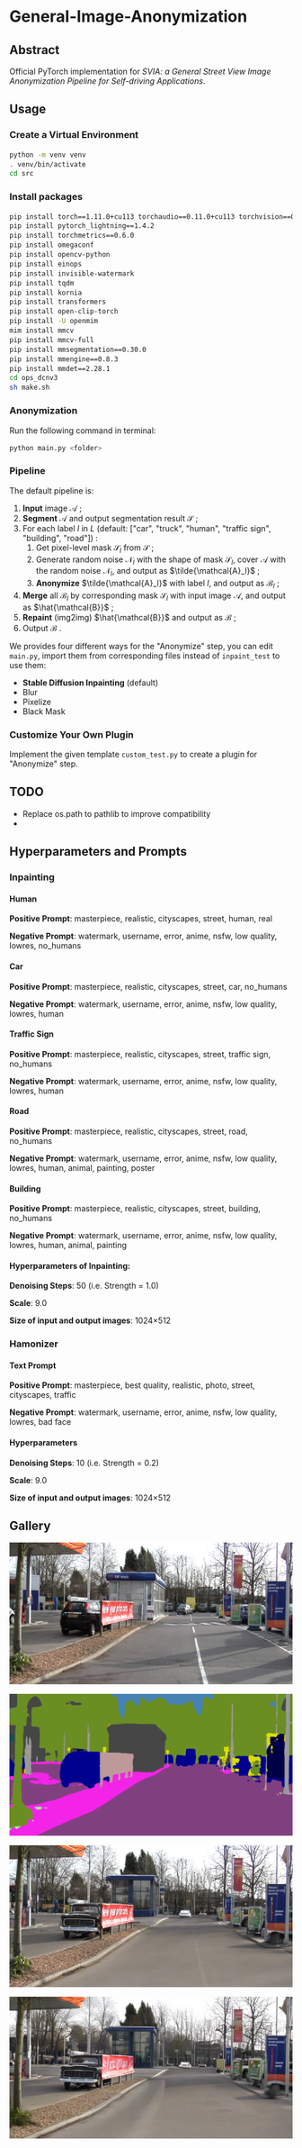 # General-Image-Anonymization

## Abstract

Official PyTorch implementation for *SVIA: a General Street View Image Anonymization Pipeline for Self-driving Applications*.

## Usage

### Create a Virtual Environment

```bash
python -m venv venv
. venv/bin/activate
cd src
```

### Install packages

```bash
pip install torch==1.11.0+cu113 torchaudio==0.11.0+cu113 torchvision==0.12.0+cu113 -f https://download.pytorch.org/whl/torch_stable.html
pip install pytorch_lightning==1.4.2
pip install torchmetrics==0.6.0
pip install omegaconf
pip install opencv-python
pip install einops
pip install invisible-watermark
pip install tqdm
pip install kornia
pip install transformers
pip install open-clip-torch
pip install -U openmim
mim install mmcv
pip install mmcv-full
pip install mmsegmentation==0.30.0
pip install mmengine==0.8.3
pip install mmdet==2.28.1
cd ops_dcnv3
sh make.sh
```

### Anonymization

Run the following command in terminal:

```bash
python main.py <folder>
```

### Pipeline

The default pipeline is:

1. **Input** image $\mathcal{A}$ ;
2. **Segment** $\mathcal{A}$ and output segmentation result $\mathcal{S}$ ;
3. For each label $l$ in $L$ (default: ["car", "truck", "human", "traffic sign", "building", "road"]) :
   1. Get pixel-level mask $\mathcal{S}_l$ from $\mathcal{S}$ ;
   2. Generate random noise $\mathcal{N}_l$ with the shape of mask $\mathcal{S}_l$, cover $\mathcal{A}$ with the random noise $\mathcal{N}_l$, and output as $\tilde{\mathcal{A}_l}$ ;
   3. **Anonymize** $\tilde{\mathcal{A}_l}$ with label $l$, and output as $\mathcal{B}_l$ ;
4. **Merge** all $\mathcal{B}_l$ by corresponding mask $\mathcal{S}_l$ with input image $\mathcal{A}$, and output as $\hat{\mathcal{B}}$ ;
5. **Repaint** (img2img) $\hat{\mathcal{B}}$ and output as $\mathcal{B}$ ;
6. Output $\mathcal{B}$ .

We provides four different ways for the "Anonymize" step, you can edit `main.py`, import them from corresponding files instead of `inpaint_test` to use them:

- **Stable Diffusion Inpainting** (default)
- Blur
- Pixelize
- Black Mask

### Customize Your Own Plugin

Implement the given template `custom_test.py` to create a plugin for "Anonymize" step.

## TODO

- Replace os.path to pathlib to improve compatibility
- 

## Hyperparameters and Prompts

### Inpainting

#### Human

**Positive Prompt**: masterpiece, realistic, cityscapes, street, human, real

**Negative Prompt**: watermark, username, error, anime, nsfw, low quality, lowres, no\_humans

#### Car

**Positive Prompt**: masterpiece, realistic, cityscapes, street, car, no\_humans

**Negative Prompt**: watermark, username, error, anime, nsfw, low quality, lowres, human

#### Traffic Sign

**Positive Prompt**: masterpiece, realistic, cityscapes, street, traffic sign, no\_humans

**Negative Prompt**: watermark, username, error, anime, nsfw, low quality, lowres, human

#### Road

**Positive Prompt**: masterpiece, realistic, cityscapes, street, road, no\_humans

**Negative Prompt**: watermark, username, error, anime, nsfw, low quality, lowres, human, animal, painting, poster

#### Building

**Positive Prompt**: masterpiece, realistic, cityscapes, street, building, no\_humans

**Negative Prompt**: watermark, username, error, anime, nsfw, low quality, lowres, human, animal, painting

#### Hyperparameters of Inpainting:

**Denoising Steps**: 50 (i.e. Strength = 1.0)

**Scale**: 9.0

**Size of input and output images**: 1024×512

### Hamonizer

#### Text Prompt

**Positive Prompt**: masterpiece, best quality, realistic, photo, street, cityscapes, traffic

**Negative Prompt**: watermark, username, error, anime, nsfw, low quality, lowres, bad face

#### Hyperparameters

**Denoising Steps**: 10 (i.e. Strength = 0.2)

**Scale**: 9.0

**Size of input and output images**: 1024×512


## Gallery

![Input Image](src/dataset/00.png)

![Segmentation Result](assets/step_2.png)

![Inpainted Result](assets/step_3.png)

![Image2Image Result](assets/step_4.png)

